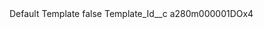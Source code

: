 <?xml version="1.0" encoding="UTF-8"?>
<CustomMetadata xmlns="http://soap.sforce.com/2006/04/metadata" xmlns:xsi="http://www.w3.org/2001/XMLSchema-instance" xmlns:xsd="http://www.w3.org/2001/XMLSchema">
    <label>Default Template</label>
    <protected>false</protected>
    <values>
        <field>Template_Id__c</field>
        <value xsi:type="xsd:string">a280m000001DOx4</value>
    </values>
</CustomMetadata>
